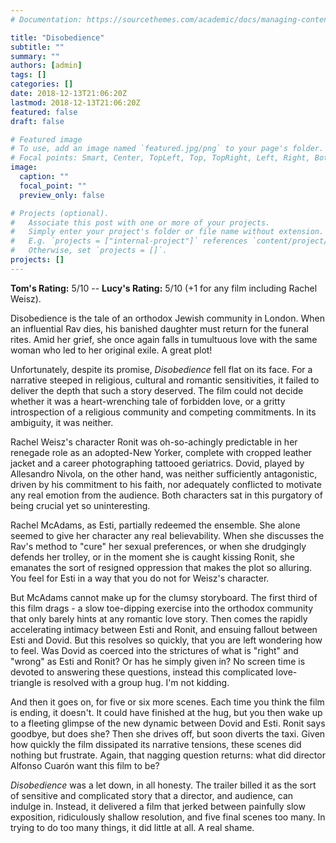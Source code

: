 ```yaml
---
# Documentation: https://sourcethemes.com/academic/docs/managing-content/

title: "Disobedience"
subtitle: ""
summary: ""
authors: [admin]
tags: []
categories: []
date: 2018-12-13T21:06:20Z
lastmod: 2018-12-13T21:06:20Z
featured: false
draft: false

# Featured image
# To use, add an image named `featured.jpg/png` to your page's folder.
# Focal points: Smart, Center, TopLeft, Top, TopRight, Left, Right, BottomLeft, Bottom, BottomRight.
image:
  caption: ""
  focal_point: ""
  preview_only: false

# Projects (optional).
#   Associate this post with one or more of your projects.
#   Simply enter your project's folder or file name without extension.
#   E.g. `projects = ["internal-project"]` references `content/project/deep-learning/index.md`.
#   Otherwise, set `projects = []`.
projects: []
---
```


**Tom's Rating:** 5/10 -- **Lucy's Rating:** 5/10 (+1 for any film including Rachel Weisz).

Disobedience is the tale of an orthodox Jewish community in London. When an influential Rav dies, his banished daughter must return for the funeral rites. Amid her grief, she once again falls in tumultuous love with the same woman who led to her original exile. A great plot!

Unfortunately, despite its promise, *Disobedience* fell flat on its face. For a narrative steeped in religious, cultural and romantic sensitivities, it failed to deliver the depth that such a story deserved. The film could not decide whether it was a heart-wrenching tale of forbidden love, or a gritty introspection of a religious community and competing commitments. In its ambiguity, it was neither.

Rachel Weisz's character Ronit was oh-so-achingly predictable in her renegade role as an adopted-New Yorker, complete with cropped leather jacket and a career photographing tattooed geriatrics. Dovid, played by Allesandro Nivola, on the other hand, was neither sufficiently antagonistic, driven by his commitment to his faith, nor adequately conflicted to motivate any real emotion from the audience. Both characters sat in this purgatory of being crucial yet so uninteresting.

Rachel McAdams, as Esti, partially redeemed the ensemble. She alone seemed to give her character any real believability. When she discusses the Rav's method to "cure" her sexual preferences, or when she drudgingly defends her trolley, or in the moment she is caught kissing Ronit, she emanates the sort of resigned oppression that makes the plot so alluring. You feel for Esti in a way that you do not for Weisz's character.

But McAdams cannot make up for the clumsy storyboard. The first third of this film drags - a slow toe-dipping exercise into the orthodox community that only barely hints at any romantic love story. Then comes the rapidly accelerating intimacy between Esti and Ronit, and ensuing fallout between Esti and Dovid. But this resolves so quickly, that you are left wondering how to feel. Was Dovid as coerced into the strictures of what is "right" and "wrong" as Esti and Ronit? Or has he simply given in? No screen time is devoted to answering these questions, instead this complicated love-triangle is resolved with a group hug. I'm not kidding.

And then it goes on, for five or six more scenes. Each time you think the film is ending, it doesn't. It could have finished at the hug, but you then wake up to a fleeting glimpse of the new dynamic between Dovid and Esti. Ronit says goodbye, but does she? Then she drives off, but soon diverts the taxi. Given how quickly the film dissipated its narrative tensions, these scenes did nothing but frustrate. Again, that nagging question returns: what did director Alfonso Cuarón want this film to be?

*Disobedience* was a let down, in all honesty. The trailer billed it as the sort of sensitive and complicated story that a director, and audience, can indulge in. Instead, it delivered a film that jerked between painfully slow exposition, ridiculously shallow resolution, and five final scenes too many. In trying to do too many things, it did little at all. A real shame.
